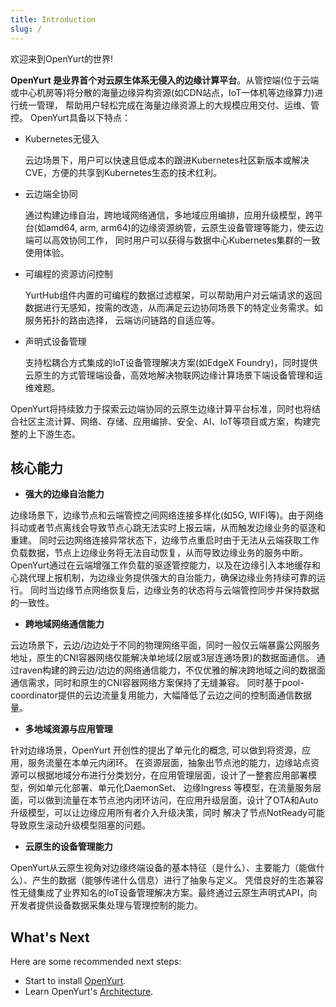 ```yaml
---
title: Introduction
slug: /
---
```


欢迎来到OpenYurt的世界!

**OpenYurt 是业界首个对云原生体系无侵入的边缘计算平台**。从管控端(位于云端或中心机房等)将分散的海量边缘异构资源(如CDN站点，IoT一体机等边缘算力)进行统一管理，
帮助用户轻松完成在海量边缘资源上的大规模应用交付、运维、管控。 OpenYurt具备以下特点：
- Kubernetes无侵入

  云边场景下，用户可以快速且低成本的跟进Kubernetes社区新版本或解决CVE，方便的共享到Kubernetes生态的技术红利。

- 云边端全协同

  通过构建边缘自治，跨地域网络通信，多地域应用编排，应用升级模型，跨平台(如amd64, arm, arm64)的边缘资源纳管，云原生设备管理等能力，使云边端可以高效协同工作，
同时用户可以获得与数据中心Kubernetes集群的一致使用体验。

- 可编程的资源访问控制

  YurtHub组件内置的可编程的数据过滤框架，可以帮助用户对云端请求的返回数据进行无感知，按需的改造，从而满足云边协同场景下的特定业务需求。如服务拓扑的路由选择，
  云端访问链路的自适应等。

- 声明式设备管理

  支持松耦合方式集成的IoT设备管理解决方案(如EdgeX Foundry)，同时提供云原生的方式管理端设备，高效地解决物联网边缘计算场景下端设备管理和运维难题。

OpenYurt将持续致力于探索云边端协同的云原生边缘计算平台标准，同时也将结合社区主流计算、网络、存储、应用编排、安全、AI、IoT等项目或方案，构建完整的上下游生态。

## 核心能力
- **强大的边缘自治能力**

边缘场景下，边缘节点和云端管控之间网络连接多样化(如5G, WIFI等)。由于网络抖动或者节点离线会导致节点心跳无法实时上报云端，从而触发边缘业务的驱逐和重建。
同时云边网络连接异常状态下，边缘节点重启时由于无法从云端获取工作负载数据，节点上边缘业务将无法自动恢复，从而导致边缘业务的服务中断。
OpenYurt通过在云端增强工作负载的驱逐管控能力，以及在边缘引入本地缓存和心跳代理上报机制，为边缘业务提供强大的自治能力，确保边缘业务持续可靠的运行。
同时当边缘节点网络恢复后，边缘业务的状态将与云端管控同步并保持数据的一致性。

- **跨地域网络通信能力**

云边场景下，云边/边边处于不同的物理网络平面，同时一般仅云端暴露公网服务地址，原生的CNI容器网络仅能解决单地域(2层或3层连通场景)的数据面通信。
通过raven构建的跨云边/边边的网络通信能力，不仅优雅的解决跨地域之间的数据面通信需求，同时和原生的CNI容器网络方案保持了无缝兼容。
同时基于pool-coordinator提供的云边流量复用能力，大幅降低了云边之间的控制面通信数据量。

- **多地域资源与应用管理**

针对边缘场景，OpenYurt 开创性的提出了单元化的概念, 可以做到将资源，应用，服务流量在本单元内闭环。
在资源层面，抽象出节点池的能力，边缘站点资源可以根据地域分布进行分类划分，在应用管理层面，设计了一整套应用部署模型，例如单元化部署、单元化DaemonSet、
边缘Ingress 等模型，在流量服务层面，可以做到流量在本节点池内闭环访问，在应用升级层面，设计了OTA和Auto升级模型，可以让边缘应用所有者介入升级决策，同时
解决了节点NotReady可能导致原生滚动升级模型阻塞的问题。

- **云原生的设备管理能力**

OpenYurt从云原生视角对边缘终端设备的基本特征（是什么）、主要能力（能做什么）、产生的数据（能够传递什么信息）进行了抽象与定义。
凭借良好的生态兼容性无缝集成了业界知名的IoT设备管理解决方案。最终通过云原生声明式API，向开发者提供设备数据采集处理与管理控制的能力。


## What's Next
Here are some recommended next steps:
- Start to install [OpenYurt](./installation/summary.md).
- Learn OpenYurt's [Architecture](./core-concepts/architecture.md).
